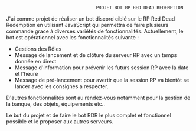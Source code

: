                                       PROJET BOT RP RED DEAD REDEMPTION


J'ai comme projet de réaliser un bot discord ciblé sur le RP Red Dead Redemption en utilisant JavaScript qui permettra de faire plusieurs commande grace à diverses variétés de fonctionnalités.
Actuellement, le bot est opérationnel avec les fonctionnalités suivante :
- Gestions des Rôles
- Message de lancement et de clôture du serveur RP avec un temps donnée en direct
- Message d'information pour prévenir les futurs session RP avec la date et l'heure
- Message de pré-lancement pour avertir que la session RP va bientôt se lancer avec les consignes a respecter.
  
D'autres fonctionnalités sont au rendez-vous notamment pour la gestion de la banque, des objets, équipements etc..

Le but du projet et de faire le bot RDR le plus complet et fonctionnel possible et le proposer aux autres serveurs.
